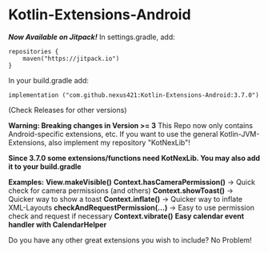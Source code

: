 # Kotlin-Extensions-Android

***Now Available on Jitpack!***
In settings.gradle, add:

    repositories {
        maven("https://jitpack.io")
    }

In your build.gradle add:

    implementation ("com.github.nexus421:Kotlin-Extensions-Android:3.7.0")

(Check Releases for other versions)

**Warning: Breaking changes in Version >= 3**
This Repo now only contains Android-specific extensions, etc. If you want to use the general
Kotlin-JVM-Extensions, also implement my repository "KotNexLib"!

**Since 3.7.0 some extensions/functions need KotNexLib. You may also add it to your build.gradle**

**Examples:**
**View.makeVisible()**
**Context.hasCameraPermission()** -> Quick check for camera permissions (and others)
**Context.showToast()** -> Quicker way to show a toast
**Context.inflate()** -> Quicker way to inflate XML-Layouts
**checkAndRequestPermission(...)** -> Easy to use permission check and request if necessary
**Context.vibrate()**
**Easy calendar event handler with CalendarHelper**

Do you have any other great extensions you wish to include? No Problem! 


